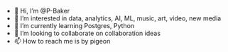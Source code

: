 - 👋 Hi, I’m @P-Baker
- 👀 I’m interested in data, analytics, AI, ML, music, art, video, new media
- 🌱 I’m currently learning Postgres, Python
- 💞️ I’m looking to collaborate on collaboration ideas
- 📫 How to reach me is by pigeon

<!---
P-Baker/P-Baker is a ✨ special ✨ repository because its `README.md` (this file) appears on your GitHub profile.
You can click the Preview link to take a look at your changes.
--->
